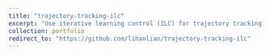 ```yaml
---
title: "trajectory-tracking-ilc"
excerpt: "Use iterative learning control (ILC) for trajectory tracking task with the existence of model mismatch. MPC is also used for comparison. [[Report]](/files/report-trajectory-tracking-ilc.pdf)<br/><img src='/images/project-trajectory-tracking-ilc.png'>"
collection: portfolio
redirect_to: "https://github.com/lihanlian/trajectory-tracking-ilc"
---
```

<!-- **Code:** [GitHub Repository](https://github.com/lihanlian/trajectory-tracking-ilc)

**Report:** [PDF Report](file/paper1.pdf) -->
<!-- This is an item in your portfolio. It can be have images or nice text. If you name the file .md, it will be parsed as markdown. If you name the file .html, it will be parsed as HTML.  -->
